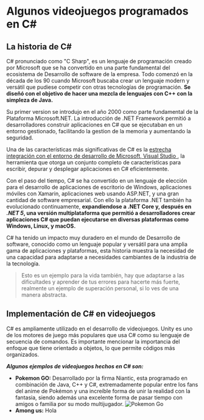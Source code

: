 # Algunos videojuegos programados en C#
## La historia de C#
C# pronunciado como "C Sharp", es un lenguaje de programación creado por Microsoft que se ha convertido en una parte fundamental del ecosistema de Desarrollo de software de la empresa. Todo comenzó en la década de los 90 cuando Microsoft buscaba crear un lenguaje modern y versátil que pudiese competir con otras tecnologías de programación. **Se diseñó con el objetivo de hacer una mezcla de lenguajes con C++ con la simpleza de Java.**  

Su primer version se introdujo en el año 2000 como parte fundamental de la Plataforma Microsoft.NET. La introducción de .NET Framework permitió a desarrolladores construir aplicaciones en C# que se ejecutaban en un entorno gestionado, facilitando la gestion de la memoria y aumentando la seguridad.  

Una de las características más significativas de C# es la <ins> estrecha integración con el entorno de desarrollo de Microsoft, Visual Studio </ins>, la herramienta que otorga un conjunto completo de características para escribir, depurar y desplegar aplicaciones en C# eficientemente.  
	
Con el paso del tiempo, C# se ha convertido en un lenguaje de elección para el desarrollo de aplicaciones de escritorio de Windows, aplicaciones móviles con Xamarin, aplicaciones web usando ASP.NET, y una gran cantidad de software empresarial. Con ello la plataforma .NET también ha evolucionado continuamente, **expandiendose a .NET Core y, después en _.NET 5_, una versión multiplataforma que permitió a desarrolladores crear aplicaciones C# que puedan ejecutarse en diversas plataformas como Windows, Linux, y macOS.**  

C# ha tenido un impacto muy duradero en el mundo de Desarrollo de software, conocido como un lenguaje popular y versátil para una amplia gama de aplicaciones y plataformas, esta historia muestra la necesidad de una capacidad para adaptarse a necesidades cambiantes de la industria de la tecnología.
> Esto es un ejemplo para la vida también, hay que adaptarse a las dificultades y aprender de tus errores para hacerte más fuerte, realmente un ejemplo de superación personal, si lo ves de una manera abstracta.

## Implementación de C# en videojuegos
C# es ampliamente utilizado en el desarrollo de videojuegos. Unity es uno de los motores de juego más populares que usa C# como su lenguaje de secuencia de comandos. Es importante mencionar la importancia del enfoque que tiene orientado a objetos, lo que permite códigos más organizados.  

**_Algunos ejemplos de videojuegos hechos en C# son:_**
* **Pokemon GO:** Desarrollado por la firma Niantic, esta programado en combinación de Java, C++ y C#, extremadamente popular entre los fans del anime de Pokémon y una increíble forma de unir la realidad con la fantasia, siendo además una excelente forma de pasar tiempo con amigos o familia por su modo multijugador.
![Pokemon Go](https://lh3.googleusercontent.com/B2-fa3Khso4zvV8YdoMIM1ZRIpaO7UoHvCeqko6STOoRdQt3zf4vlEPQk8HJA8FHlj4eOL8Fb9ItKJZfdLIKMWEszrWk-fg9zuT30RibQgg1=e365-w1920)
* **Among us:** Hola



